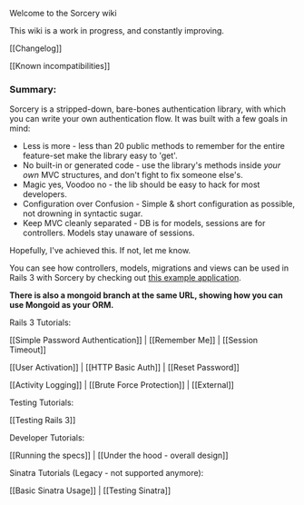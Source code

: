 Welcome to the Sorcery wiki

This wiki is a work in progress, and constantly improving.

[[Changelog]]

[[Known incompatibilities]]


### Summary:


Sorcery is a stripped-down, bare-bones authentication library, with which you can write your own authentication flow.
It was built with a few goals in mind:

* Less is more - less than 20 public methods to remember for the entire feature-set make the library easy to 'get'.
* No built-in or generated code - use the library's methods inside *your own* MVC structures, and don't fight to fix someone else's.
* Magic yes, Voodoo no - the lib should be easy to hack for most developers.
* Configuration over Confusion - Simple & short configuration as possible, not drowning in syntactic sugar.
* Keep MVC cleanly separated - DB is for models, sessions are for controllers. Models stay unaware of sessions.



Hopefully, I've achieved this. If not, let me know.

 

You can see how controllers, models, migrations and views can be used in Rails 3 with Sorcery by checking out [this example application](https://github.com/NoamB/sorcery-example-app).

**There is also a mongoid branch at the same URL, showing how you can use Mongoid as your ORM.**

Rails 3 Tutorials:

[[Simple Password Authentication]] | [[Remember Me]] | [[Session Timeout]]

[[User Activation]] | [[HTTP Basic Auth]] | [[Reset Password]]

[[Activity Logging]] | [[Brute Force Protection]] | [[External]]

Testing Tutorials:

[[Testing Rails 3]] 

Developer Tutorials:

[[Running the specs]] | [[Under the hood - overall design]]

Sinatra Tutorials (Legacy - not supported anymore):

[[Basic Sinatra Usage]] | [[Testing Sinatra]]